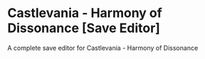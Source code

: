 # Castlevania - Harmony of Dissonance [Save Editor]
A complete save editor for Castlevania - Harmony of Dissonance
